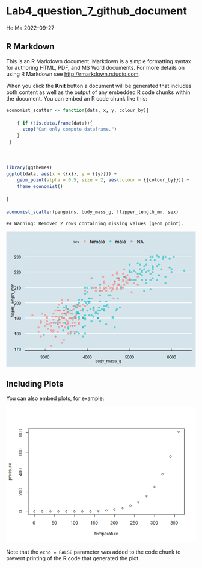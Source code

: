 Lab4_question_7\_github_document
================
He Ma
2022-09-27

## R Markdown

This is an R Markdown document. Markdown is a simple formatting syntax
for authoring HTML, PDF, and MS Word documents. For more details on
using R Markdown see <http://rmarkdown.rstudio.com>.

When you click the **Knit** button a document will be generated that
includes both content as well as the output of any embedded R code
chunks within the document. You can embed an R code chunk like this:

``` r
economist_scatter <- function(data, x, y, colour_by){
   
    { if (!is.data.frame(data)){
      stop("Can only compute dataframe.")
    }
 }     

    

library(ggthemes)
ggplot(data, aes(x = {{x}}, y = {{y}})) +
    geom_point(alpha = 0.5, size = 2, aes(colour = {{colour_by}})) +
    theme_economist()
   
}

economist_scatter(penguins, body_mass_g, flipper_length_mm, sex)
```

    ## Warning: Removed 2 rows containing missing values (geom_point).

![](Lab4_question_7_github_document_files/figure-gfm/cars-1.png)<!-- -->

## Including Plots

You can also embed plots, for example:

![](Lab4_question_7_github_document_files/figure-gfm/pressure-1.png)<!-- -->

Note that the `echo = FALSE` parameter was added to the code chunk to
prevent printing of the R code that generated the plot.
